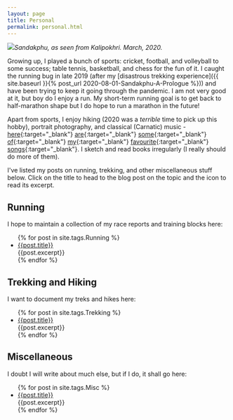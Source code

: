 ```yaml
---
layout: page
title: Personal
permalink: personal.html
---
```


![]({{site.baseurl}}/images/DSC_0256.jpg)*Sandakphu, as seen from Kalipokhri. March, 2020.*

Growing up, I played a bunch of sports: cricket, football, and volleyball to some success; table tennis, basketball, and chess for the fun of it. I caught the running bug in late 2019 (after my [disastrous trekking experience]({{ site.baseurl }}{% post_url 2020-08-01-Sandakphu-A-Prologue %})) and have been trying to keep it going through the pandemic. I am not very good at it, but boy do I enjoy a run. My short-term running goal is to get back to half-marathon shape but I do hope to run a marathon in the future!

Apart from sports, I enjoy hiking (2020 was a *terrible* time to pick up this hobby), portrait photography, and classical (Carnatic) music - [here](https://www.youtube.com/watch?v=o55TExI7Dbc){:target="_blank"} [are](https://youtu.be/iQTs7PSnX3k){:target="_blank"} [some](https://www.youtube.com/watch?v=yqvDbr4snIQ){:target="_blank"} [of](https://www.youtube.com/watch?v=TqsOCgWskDY){:target="_blank"} [my](https://www.youtube.com/watch?v=r5hSMSpb1Qs){:target="_blank"} [favourite](https://www.youtube.com/watch?v=YZksCuzV59E){:target="_blank"} [songs](https://www.youtube.com/watch?v=Go-mAJpH6_w){:target="_blank"}. I sketch and read books irregularly (I really should do more of them).

I've listed my posts on running, trekking, and other miscellaneous stuff below. Click on the title to head to the blog post on the topic and the <i class="fas fa-caret-square-down"></i> icon to read its excerpt.

## Running

I hope to maintain a collection of my race reports and training blocks here:

<ul>
    {% for post in site.tags.Running %}
        <li><a href = "{{post.url}}">{{post.title}}</a>
			<a onclick="myCollapse('{{post.title}}')" style="cursor:pointer"><i aria-hidden="true" id="{{post.title}}-but" class="fas fa-caret-square-down"></i></a><br>
            <div id="{{post.title}}" class="w3-container w3-hide w3-margin-bottom w3-leftbar">
                {{post.excerpt}}
            </div>
		</li>
    {% endfor %}
</ul>

## Trekking and Hiking

I want to document my treks and hikes here:

<ul>
    {% for post in site.tags.Trekking %}
        <li><a href = "{{post.url}}">{{post.title}}</a>
			<a onclick="myCollapse('{{post.title}}')" style="cursor:pointer"><i aria-hidden="true" id="{{post.title}}-but" class="fas fa-caret-square-down"></i></a><br>
            <div id="{{post.title}}" class="w3-container w3-hide w3-margin-bottom w3-leftbar">
                {{post.excerpt}}
            </div>
		</li>
    {% endfor %}
</ul>

## Miscellaneous

I doubt I will write about much else, but if I do, it shall go here:

<ul>
    {% for post in site.tags.Misc %}
        <li><a href = "{{post.url}}">{{post.title}}</a>
			<a onclick="myCollapse('{{post.title}}')" style="cursor:pointer"><i aria-hidden="true" id="{{post.title}}-but" class="fas fa-caret-square-down"></i></a><br>
            <div id="{{post.title}}" class="w3-container w3-hide w3-margin-bottom w3-leftbar">
                {{post.excerpt}}
            </div>
		</li>
    {% endfor %}
</ul>